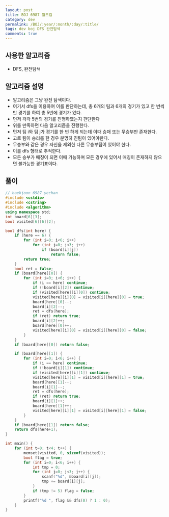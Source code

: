 ```yaml
---
layout: post
title: BOJ 6987 월드컵
category: dev
permalink: /BOJ/:year/:month/:day/:title/
tags: dev boj DFS 완전탐색
comments: true
---
```

## 사용한 알고리즘
- DFS, 완전탐색

## 알고리즘 설명
- 알고리즘은 그냥 완전 탐색이다.
- 여기서 dfs을 이용하여 이를 판단하는데, 총 6개의 팀과 6개의 경기가 있고 한 번씩만 경기를 하여 총 5번에 경기가 있다.
- 먼저 각각 5번의 경기를 진행하였는지 판단한다
- 위를 만족하면 다음 알고리즘을 진행한다.
- 먼저 팀 i와 팀 j가 경기를 한 번 하게 되는데 이때 승패 또는 무승부만 존재한다.
- 고로 팀이 승리를 한 경우 분명히 진팀이 있어야한다.
- 무승부와 같은 경우 자신을 제외한 다른 무승부팀이 있어야 한다.
- 이를 dfs 형태로 추적한다.
- 모든 승부가 매칭이 되면 이때 가능하며 모든 경우에 있어서 매칭이 존재하지 않으면 불가능한 경기표이다.

## 풀이
```c++
// baekjoon 6987 yechan
#include <cstdio>
#include <cstring>
#include <algorithm>
using namespace std;
int board[6][3];
bool visited[6][6][2];

bool dfs(int here) {
	if (here == 6) {
		for (int i=0; i<6; i++)
			for (int j=0; j<3; j++)
				if (board[i][j])
					return false;
		return true;
	}
	bool ret = false;
	if (board[here][0]) {
		for (int i=0; i<6; i++) {
			if (i == here) continue;
			if (!board[i][2]) continue;
			if (visited[here][i][0]) continue;
			visited[here][i][0] = visited[i][here][0] = true;
			board[here][0]--;
			board[i][2]--;
			ret = dfs(here);
			if (ret) return true;
			board[i][2]++;
			board[here][0]++;
			visited[here][i][0] = visited[i][here][0] = false;
		}
	}
	if (board[here][0]) return false;

	if (board[here][1]) {
		for (int i=0; i<6; i++) {
			if (i == here) continue;
			if (!board[i][1]) continue;
			if (visited[here][i][1]) continue;
			visited[here][i][1] = visited[i][here][1] = true;
			board[here][1]--;
			board[i][1]--;
			ret = dfs(here);
			if (ret) return true;
			board[i][1]++;
			board[here][1]++;
			visited[here][i][1] = visited[i][here][1] = false;
		}
	}
	if (board[here][1]) return false;
	return dfs(here+1);
}

int main() {
	for (int t=0; t<4; t++) {
		memset(visited, 0, sizeof(visited));
		bool flag = true;
		for (int i=0; i<6; i++) {
			int tmp = 0;
			for (int j=0; j<3; j++) {
				scanf("%d", &board[i][j]);
				tmp += board[i][j];
			}
			if (tmp != 5) flag = false;
		}
		printf("%d ", flag && dfs(0) ? 1 : 0);
	}
}
```
